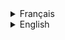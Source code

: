 <details>
  <summary>Français</summary>

# Projet Chatop

Comme vous pouvez le constater le projet est constitué d'un front-end et d'un back-end. Ce projet a été développé dans le cadre d'une formation où la partie front-end est fourni à l'étudiant pour qu'il puisse développer toute la partie back-end et mettre en place la connexion entre le front-end et le back-end.

Le front est un projet développé sur Angular 14 et le back sur Springboot 2.7.

## Par où commencer ?

Pour la partie back du projet, il vous faudra tout d'abord exécuter la commande suivante `docker-compose up` à la racine du projet afin de générer la base de donnée à l'aide de docker, puis importer le dossier **back-end** dans votre IDE dédié (IntelliJ, Eclipse...), `build` et `run` l'application.

Pour la partie front du projet, aller dans le dossier **front-end** pour générer le **node_module** en exécutant la commande suivante `npm install`.
Une fois l'installation complète, executer la commande `npm start` pour exécuter l'application et naviguer sur l'URL fourni (l'URL par défaut `http://localhost:4200/`).

<details>
  <summary>Organisation de développement</summary>

## Kanban

<img src='/ressources/images/Kanban.png' width='500'/>

Suite à une lecture des spécifications, chaque **issue** (ticket) correspond à une fonctionnalité de l'application et donc à une branche qui lui est spécifique dont le premier numéro du ticket correspond à une partie de l'application.

Bien entendu, le nombre de tickets dépendent du développement en question et de son avancement (nombre de fonctionnalité additionnelle nécessaire, bug rencontré...).

Ce qui résulte à l'historique suivant à travers les différents commit détaillant brièvement les modifications apportées.

<img src='/ressources/images/branch-git.png' width='500'/>

</details>

<details>
  <summary>Structure de l'architecture du projet</summary>

Vous pourrez constater que l'architecture du projet suit une structure assez commune pour les applications développées sous Spring Boot.

- `configuration` : Ce dossier contient les **configurations** spécifiques de l'application, notamment la configuration de la sécurité. Dans ce projet, un système de sécurité est mis en place pour filtrer les accès à certaines URL en fonction des utilisateurs à l'aide du JSON Web Token (JWT).

- `controllers` : Ce dossier contient les classes de **contrôleurs** qui gèrent le mappage des API. Les contrôleurs sont responsables de recevoir les requêtes HTTP, de traiter les données et de renvoyer les réponses appropriées.

- `models` : Ce dossier contient les classes de **modèles** qui représentent les entités métier de l'application. Les modèles sont généralement des classes Java avec des annotations pour la persistance des données et la validation.

- `repositories` : Ce dossier contient les **interfaces de dépôt** (repositories) qui définissent les opérations de persistance des données. Les interfaces de dépôt sont utilisées pour interagir avec la base de données ou tout autre système de stockage des données (l'application utilise actuellement MySQL).

- `services` : Ce dossier contient les classes de **services** qui implémentent la logique métier de l'application. Les services sont responsables de la manipulation des données, de la coordination des opérations et de l'exécution des règles métier tel qu'enregistrer un nouvel utilisateur, génerer le token pour l'authentification et mettre à jour les annonces des utilisateurs.

</details>

<details>
  <summary>Les enjeux du développement de l'application</summary>
Étant donné que la partie frontend a déjà été fourni dans le cadre de la formation se concentrant donc sur la partie backend.
Ce projet aborde les enjeux suivants :

## Mise en place de l'authentification avec JSON Web Token (JWT)

L'authentification étant le cœur d'une grande majorité des applications sur toutes les plateformes confondues, ce projet utilise **JSON Web Token** (JWT) pour sécuriser l'accès à certaines ressources de l'API. Les JWT offrent une méthode sécurisée pour l'échange d'informations d'authentification entre le client et le serveur, tout en évitant la nécessité de stocker l'état de l'utilisateur sur le serveur.

L'utilisation de JWT présente de nombreuses avantages tel que :

- `Sécurité` : Les JWT sont cryptés et signés numériquement, ce qui garantit l'intégrité des données et empêche toute altération non autorisée.

- `Passage d'informations` : Les JWT permettent de transmettre des informations supplémentaires dans le token lui-même, ce qui évite la nécessité de consulter la base de données à chaque demande d'accès protégé.

- `Stateless` : Les JWT sont "stateless", ce qui signifie que le serveur n'a pas besoin de stocker l'état de l'utilisateur. Cela permet une meilleure évolutivité et une réduction des appels à la base de données.

Schéma d'un processus d'authentification :

<img src='/ressources/images/JWT-works.png' width='500'/>

## Intéraction de la base de donnée à l'aide du Mapping API

Ce projet utilise les mappings API pour permettre l'interaction avec la base de données. Les mappings API permettent de définir les points d'entrée (endpoints) de l'API et spécifient les opérations HTTP (GET, POST, PUT, DELETE) afin que la partie frontend puissent interagir avec la base de données.

Voici quelques exemples de mappings API couramment utilisés :

- `GET` : Utilisé pour récupérer des données à partir de la base de données. Dans le cadre du projet il est utilisé afin de récupérer des informations sur l'utilisateur authentifié, vous pouvez utiliser l'endpoint `/api/auth/me` avec la méthode HTTP GET.

- `POST` : Utilisé pour créer de nouvelles ressources dans la base de données. Dans le cadre du projet il est utilisé pour enregistrer un nouvel utilisateur ou ajouter une nouvelle annonce, vous pouvez utiliser l'endpoint `/auth/register` avec la méthode HTTP POST et fournir les données du futur utilisateur dans le corps de la requête.

- `PUT` : Utilisé pour mettre à jour des ressources existantes dans la base de données. Dans le cadre du projet il est utilisé pour modifier le contenu d'une annonce, vous pouvez utiliser l'endpoint `/api/rentals/{id}` avec la méthode HTTP PUT et fournir les nouvelles données de l'annonce dans le corps de la requête.

- `DELETE` : Utilisé pour supprimer des ressources de la base de données. Il n'est pas utilisé dans le cadre du projet.

Les mappings API permettent d'exposer les fonctionnalités de l'application aux clients, ce qui fait que toute autre application développé sur un framework web, mobile ou autre service puissent y interagir.

## Swagger

Vous avez la possibilitté consulté l'ensemble des API et y expérimenter à travers Swagger via le lien suivant `http://localhost:3000/swagger-ui/index.html` lorsque l'application est exécuté.

</details>
<details>
  <summary>Les dépendances</summary>

| Dépendance      |                                           Lien                                           |
| :-------------- | :--------------------------------------------------------------------------------------: |
| Springboot JPA  |           https://docs.spring.io/spring-data/jpa/docs/current/reference/html/            |
| Springboot web  |         https://docs.spring.io/spring-boot/docs/current/reference/html/web.html          |
| Spring Security |               https://docs.spring.io/spring-security/reference/index.html                |
| MySql Driver    |                    https://spring.io/guides/gs/accessing-data-mysql/                     |
| JWT             | https://docs.spring.io/spring-security/reference/servlet/oauth2/resource-server/jwt.html |
| Swagger         |                https://www.baeldung.com/spring-rest-openapi-documentation                |

</details>
</details>
<details>
  <summary>English</summary>

# Chatop project

As you can see, the project consists of a front-end and a back-end. This project was developed as part of a training program in which the front-end is provided to the student so that I develop the entire back-end and set up the connection between the front-end and the back-end.

The front-end is a project developed on Angular 14 and the back-end on Springboot 2.7.

## Where to start ?

For the back end of the project, you'll first need to run the following command `docker-compose up` at the project root to generate the database using docker.
Then import the **back-end** folder into your dedicated IDE (IntelliJ, Eclipse...), `build` and `run` the application.

For the front-end part of the project, go to the **front-end** folder to generate the **node_module** by executing the following command `npm install`.
Once the installation is complete, run the command `npm start` to execute the application and navigate to the URL provided (the default URL is `http://localhost:4200/`).

<details>
  <summary>Development organization</summary>

## Kanban

<img src='/ressources/images/Kanban.png' width='500'/>

Following a reading of the specifications, each **issue** corresponds to an application feature and therefore to a specific branch, the first ticket number of which corresponds to a part of the application.

Of course, the number of tickets depends on the development and its progress (number of additional functions required, bugs encountered...).

This results in the following history through the various commits, briefly detailing the modifications made.

<img src='/ressources/images/branch-git.png' width='500'/>

</details>

<details>
  <summary>Project architecture structure</summary>

As you can see, the architecture of the project follows a fairly common structure for applications developed with Spring Boot.

- `configuration`: This folder contains the **configurations** specific to the application, in particular the security configuration. In this project, a security system is set up to filter access to certain URLs according to users, using the JSON Web Token (JWT).

- `controllers`: This folder contains the **controller** classes that manage API mapping. Controllers are responsible for receiving HTTP requests, processing the data and returning the appropriate responses.

- `models`: This folder contains the **models** classes, which represent the application's business entities. Models are generally Java classes with annotations for data persistence and validation.

- `repositories`: This folder contains the **repository interfaces** that define data persistence operations. Repository interfaces are used to interact with the database or other data storage system (the application currently uses MySQL).

- `services`: This folder contains the **services** classes that implement the application's business logic. Services are responsible for manipulating data, coordinating operations and executing business rules such as registering a new user, generating the token for authentication and updating user announcements.

</details>

<details>
  <summary>Application development challenges</summary>

Since the frontend has already been provided as part of the training course, we'll concentrate on the backend.
This project addresses the following issues:

## Setting up authentication with JSON Web Token (JWT)

The authentication is at the heart of the vast majority of applications on all platforms, this project uses **JSON Web Token** (JWT) to secure access to certain API resources. JWTs offer a secure method of exchanging authentication information between client and server, while avoiding the need to store user state on the server.

The JWT offers a number of advantages:

- `Security`: JWTs are encrypted and digitally signed, guaranteeing data integrity and preventing unauthorized alteration.

- `Information passing`: JWTs enable additional information to be transmitted in the token itself, avoiding the need to consult the database each time a protected access request is made.

- `Stateless`: JWTs are "stateless", meaning that the server doesn't need to store the user's state. This means greater scalability and fewer database calls.

Authentication process diagram :

<img src='/ressources/images/JWT-works.png' width='500'/>

## Mapping API database interaction

This project uses API mappings to enable interaction with the database. API mappings define API endpoints and specify HTTP operations (GET, POST, PUT, DELETE) so that the frontend can interact with the database.

Here are a few examples of commonly used API mappings:

- `GET`: Used to retrieve data from the database. In the context of this project, it is used to retrieve information about the authenticated user. You can use the endpoint `/api/auth/me` with the HTTP GET method.

- `POST`: Used to create new resources in the database. In the context of the project, it is used to register a new user or add a new advert. You can use the `/auth/register` endpoint with the HTTP POST method and supply the data of the future user in the body of the request.

- `PUT`: Used to update existing resources in the database. In the context of the project it is used to modify the content of an advert, you can use the endpoint `/api/rentals/{id}` with the HTTP PUT method and supply the new advert data in the request body.

- `DELETE`: Used to remove resources from the database. It is not used in this project.

API mappings are used to expose the application's functionality to clients, so that any other application developed on a web, mobile or other service framework can interact with it.

## Swagger

You can view and experiment with all the APIs through Swagger through the following link `http://localhost:3000/swagger-ui/index.html` when the application is running.

</details>

<details>
  <summary>Dependencies</summary>

| Dependency      |                                           Link                                           |
| :-------------- | :--------------------------------------------------------------------------------------: |
| Springboot JPA  |           https://docs.spring.io/spring-data/jpa/docs/current/reference/html/            |
| Springboot web  |         https://docs.spring.io/spring-boot/docs/current/reference/html/web.html          |
| Spring Security |               https://docs.spring.io/spring-security/reference/index.html                |
| MySql Driver    |                    https://spring.io/guides/gs/accessing-data-mysql/                     |
| JWT             | https://docs.spring.io/spring-security/reference/servlet/oauth2/resource-server/jwt.html |
| Swagger         |                https://www.baeldung.com/spring-rest-openapi-documentation                |

</details>
</details>
